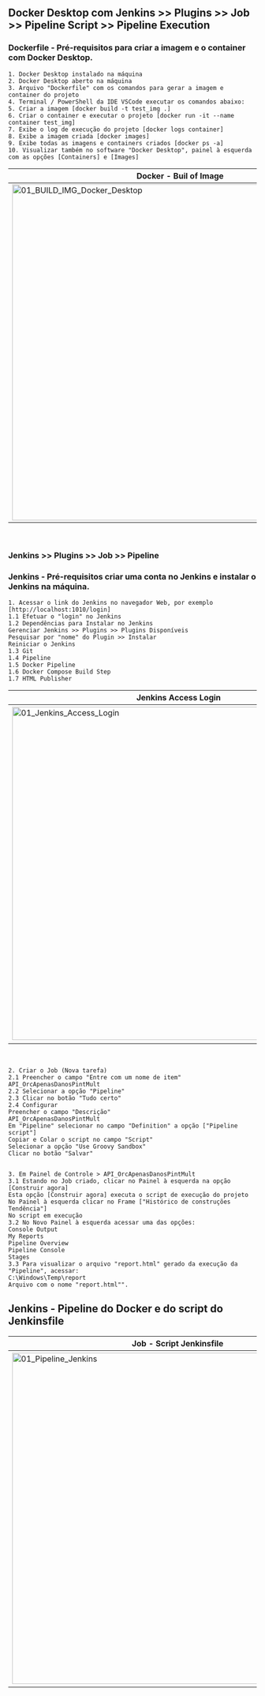 ## Docker Desktop com Jenkins >> Plugins >> Job >> Pipeline Script >> Pipeline Execution

### Dockerfile - Pré-requisitos para criar a imagem e o container com Docker Desktop.

    1. Docker Desktop instalado na máquina
    2. Docker Desktop aberto na máquina
    3. Arquivo "Dockerfile" com os comandos para gerar a imagem e container do projeto
    4. Terminal / PowerShell da IDE VSCode executar os comandos abaixo:
    5. Criar a imagem [docker build -t test_img .]
    6. Criar o container e executar o projeto [docker run -it --name container test_img]
    7. Exibe o log de execução do projeto [docker logs container]
    8. Exibe a imagem criada [docker images]
    9. Exibe todas as imagens e containers criados [docker ps -a]
    10. Visualizar também no software "Docker Desktop", painel à esquerda com as opções [Containers] e [Images]


| Docker - Buil of Image   | Docker Desktop - Image   | Docker - Conatiner / Execution | Docker - Conatiner / Execution | List All Images and Conatiners | Docker Desktop - Conatiner |
|--------------------------|--------------------------|--------------------------------|--------------------------------|--------------------------------|----------------------------|
| <img width="681" alt="01_BUILD_IMG_Docker_Desktop" src="https://github.com/user-attachments/assets/a52a1279-f871-48f5-b7aa-e1760fb42885"> | <img width="678" alt="02_IMG_Docker_Desktop" src="https://github.com/user-attachments/assets/68b2f12c-325b-4522-bca4-c6b68a94ef24"> | <img width="679" alt="03_Criando_Executando_Container_Docker_Desktop" src="https://github.com/user-attachments/assets/d3ddeeb4-708f-48f4-9ac3-ffc35ab88d97"> | <img width="679" alt="04_Criando_Executando_Container_Docker_Desktop" src="https://github.com/user-attachments/assets/452008bf-389a-4b85-a27c-644265f8e1b9"> | <img width="679" alt="05_Listar_IMG_Container_Docker_Desktop" src="https://github.com/user-attachments/assets/111efb25-b717-44df-bfc8-1d91bfa4947c"> | <img width="676" alt="06_Container_Docker_Desktop" src="https://github.com/user-attachments/assets/102df72c-87c4-4405-9517-ddd88b377563"> |
<br>

### Jenkins >> Plugins >> Job >> Pipeline

### Jenkins - Pré-requisitos criar uma conta no Jenkins e instalar o Jenkins na máquina.

    1. Acessar o link do Jenkins no navegador Web, por exemplo [http://localhost:1010/login]
    1.1 Efetuar o "login" no Jenkins
    1.2 Dependências para Instalar no Jenkins
    Gerenciar Jenkins >> Plugins >> Plugins Disponíveis
    Pesquisar por "nome" do Plugin >> Instalar
    Reiniciar o Jenkins
    1.3 Git
    1.4 Pipeline
    1.5 Docker Pipeline
    1.6 Docker Compose Build Step
    1.7 HTML Publisher


| Jenkins Access Login | Jenkins Setup Plugins | Jenkins Setup Plugins | Jenkins Created Job | Jenkins Created Job | Pipeline of Jenkins | Jenkins Job Execution | Jenkins Job Execution |
|----------------------|-----------------------|-----------------------|---------------------|---------------------|---------------------|-----------------------|-----------------------|
| <img width="675" alt="01_Jenkins_Access_Login" src="https://github.com/user-attachments/assets/60f6270e-2a6a-4fe3-bab7-39dfac3a5fa4"> | <img width="678" alt="02_Jenkins_Setup_Plugins" src="https://github.com/user-attachments/assets/e044d71d-6077-464c-a3ba-a52109b7c76b"> | <img width="677" alt="03_Jenkins_Setup_Plugins" src="https://github.com/user-attachments/assets/59dd2c8a-3deb-4cce-8dfb-9d0fd1bd7d6a"> | <img width="677" alt="04_Jenkins_Created_Jobs" src="https://github.com/user-attachments/assets/0edc5c6a-9b99-469a-9010-67733e6cc50f"> | <img width="678" alt="05_Jenkins_Created_Jobs" src="https://github.com/user-attachments/assets/acfb2b05-f6b1-49ce-a3cb-deedb6b94801"> | <img width="671" alt="06_Pipeline_Jenkins" src="https://github.com/user-attachments/assets/159e58f5-4e99-45a3-a0d8-45de6b4601e1"> | <img width="670" alt="07_Jenkins_Job_Execution" src="https://github.com/user-attachments/assets/41e4dc51-3153-4565-a9c7-4b61f7fab31f"> | <img width="680" alt="08_Jenkins_Job_Execution" src="https://github.com/user-attachments/assets/bfef2c69-52d7-4685-a1ff-58e472913fba"> |
<br>

    2. Criar o Job (Nova tarefa)
    2.1 Preencher o campo "Entre com um nome de item"
    API_OrcApenasDanosPintMult
    2.2 Selecionar a opção "Pipeline"
    2.3 Clicar no botão "Tudo certo"
    2.4 Configurar
    Preencher o campo "Descrição"
    API_OrcApenasDanosPintMult
    Em "Pipeline" selecionar no campo "Definition" a opção ["Pipeline script"]
    Copiar e Colar o script no campo "Script"
    Selecionar a opção "Use Groovy Sandbox"
    Clicar no botão "Salvar"


    3. Em Painel de Controle > API_OrcApenasDanosPintMult
    3.1 Estando no Job criado, clicar no Painel à esquerda na opção [Construir agora]
    Esta opção [Construir agora] executa o script de execução do projeto
    No Painel à esquerda clicar no Frame ["Histórico de construções Tendência"]
    No script em execução
    3.2 No Novo Painel à esquerda acessar uma das opções:
    Console Output
    My Reports
    Pipeline Overview
    Pipeline Console
    Stages
    3.3 Para visualizar o arquivo "report.html" gerado da execução da "Pipeline", acessar:
    C:\Windows\Temp\report
    Arquivo com o nome "report.html"".


## Jenkins - Pipeline do Docker e do script do Jenkinsfile

| Job - Script Jenkinsfile | Pipeline Step Docker  | Pipeline Docker  | Pipeline Docker 	| Job Executada  | Report.html  [C:\Windows\Temp\report] |
|--------------------------|-----------------------|------------------|---------------------|----------------|---------------------------------------|
| <img width="671" alt="01_Pipeline_Jenkins" src="https://github.com/user-attachments/assets/8d9be41f-db05-4711-8ae3-c8c49804c2e0"> | <img width="671" alt="02_Pipeline_Jenkins" src="https://github.com/user-attachments/assets/e77294e7-6797-4064-b34e-d56014a8652e"> | <img width="675" alt="03_Pipeline_Jenkins" src="https://github.com/user-attachments/assets/0f43912c-daa9-4793-906d-c8a53e55a12a"> | <img width="675" alt="04_Pipeline_Jenkins" src="https://github.com/user-attachments/assets/d19b60cc-2953-4365-a63c-db1d16541709"> | <img width="674" alt="05_Pipeline_Jenkins" src="https://github.com/user-attachments/assets/82a6788c-185f-4c98-be31-9c0e28d2443c"> | <img width="671" alt="06_Pipeline_Jenkins_Report_HTML" src="https://github.com/user-attachments/assets/b06a9cb8-e9cd-4278-bf1e-8d40d8d22ff9"> |
<br>

